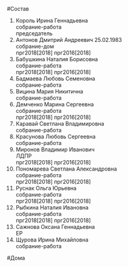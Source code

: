 #Состав  
1. Король Ирина Геннадьевна  
    собрание-работа  
    председатель  
2. Антонов Дмитрий Андреевич 25.02.1983  
    собрание-дом  
    прг2018[2018] прг2016[2018]  
3. Бабушкина Наталия Борисовна  
    собрание-работа  
    прг2018[2018] прг2016[2018]  
4. Бадмаева Любовь Семеновна  
    собрание-работа  
5. Вицина Мария Никитична  
    собрание-работа  
6. Демченко Марина Сергеевна  
    собрание-работа  
    прг2018[2018] прг2016[2018]  
7. Каравай Светлана Владимировна  
    собрание-работа  
8. Красунова Любовь Сергеевна  
    собрание-работа  
9. Миронов Владимир Иванович  
    ЛДПР  
    прг2018[2018] прг2016[2018]  
10. Пономарева Светлана Александровна  
    собрание-работа  
    прг2018[2018] прг2016[2018]  
11. Руснак Ольга Юрьевна  
    собрание-работа  
    прг2018[2018] прг2016[2018]  
12. Рыбкина Наталия Ивановна  
    собрание-работа  
    прг2018[2018] прг2016[2018]  
13. Сажнова Оксана Геннадьевна  
    ЕР  
14. Щурова Ирина Михайловна  
    собрание-работа  
  
#Дома  
